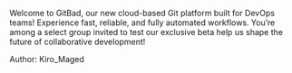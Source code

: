 Welcome to GitBad, our new cloud-based Git platform built for DevOps teams! Experience fast, reliable, and fully automated workflows. You’re among a select group invited to test our exclusive beta help us shape the future of collaborative development!

Author: Kiro_Maged

